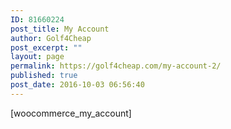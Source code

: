 ```yaml
---
ID: 81660224
post_title: My Account
author: Golf4Cheap
post_excerpt: ""
layout: page
permalink: https://golf4cheap.com/my-account-2/
published: true
post_date: 2016-10-03 06:56:40
---
```

[woocommerce_my_account]